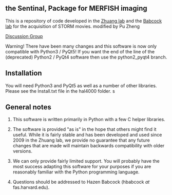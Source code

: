 ## the Sentinal, Package for MERFISH imaging ##
This is a repository of code developed in the [Zhuang lab](http://zhuang.harvard.edu) and the [Babcock lab](https://hazenbabcock.github.io/) for the acquisition of STORM movies.
modified by Pu Zheng

[Discussion Group](https://groups.google.com/d/forum/storm-analysis)

Warning! There have been many changes and this software is now only compatible with Python3 / PyQt5! If you want the end of the line of the (deprecated) Python2 / PyQt4 software then use the python2_pyqt4 branch.

## Installation ##
You will need Python3 and PyQt5 as well as a number of other libraries. Please see the Install.txt file in the hal4000 folder.
s
## General notes ##
1. This software is written primarily in Python with a few C helper libraries.

2. The software is provided "as is" in the hope that others might find it useful. While it is fairly stable and has been developed and used since 2009 in the Zhuang lab, we provide no guarantee that any future changes that are made will maintain backwards compatibility with older versions.

3. We can only provide fairly limited support. You will probably have the most success adapting this software for your purposes if you are reasonably familiar with the Python programming language.

4. Questions should be addressed to Hazen Babcock (hbabcock _at_ fas.harvard.edu).
